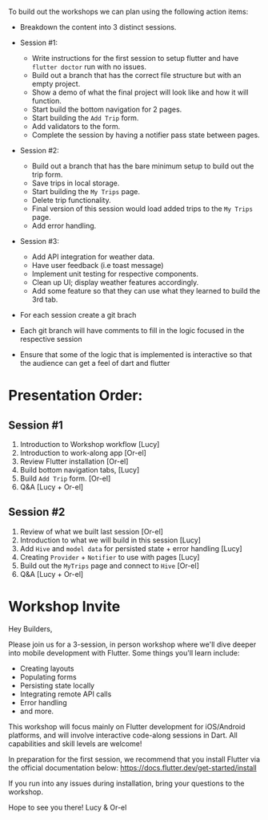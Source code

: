 To build out the workshops we can plan using the following action items:

- Breakdown the content into 3 distinct sessions.
- Session #1:

  - Write instructions for the first session to setup flutter and have `flutter doctor` run with no issues.
  - Build out a branch that has the correct file structure but with an empty project.
  - Show a demo of what the final project will look like and how it will function.
  - Start build the bottom navigation for 2 pages.
  - Start building the `Add Trip` form.
  - Add validators to the form.
  - Complete the session by having a notifier pass state between pages.

- Session #2:
  - Build out a branch that has the bare minimum setup to build out the trip form.
  - Save trips in local storage.
  - Start building the `My Trips` page.
  - Delete trip functionality.
  - Final version of this session would load added trips to the `My Trips` page.
  - Add error handling.
- Session #3:

  - Add API integration for weather data.
  - Have user feedback (i.e toast message)
  - Implement unit testing for respective components.
  - Clean up UI; display weather features accordingly.
  - Add some feature so that they can use what they learned to build the 3rd tab.

- For each session create a git brach
- Each git branch will have comments to fill in the logic focused in the respective session
- Ensure that some of the logic that is implemented is interactive so that the audience can get a feel of dart and flutter

# Presentation Order:

## Session #1

1. Introduction to Workshop workflow [Lucy]
2. Introduction to work-along app [Or-el]
3. Review Flutter installation [Or-el]
4. Build bottom navigation tabs, [Lucy]
5. Build `Add Trip` form. [Or-el]
6. Q&A [Lucy + Or-el]

## Session #2

1. Review of what we built last session [Or-el]
2. Introduction to what we will build in this session [Lucy]
3. Add `Hive` and `model data` for persisted state + error handling [Lucy]
4. Creating `Provider` + `Notifier` to use with pages [Lucy]
5. Build out the `MyTrips` page and connect to `Hive` [Or-el]
6. Q&A [Lucy + Or-el]

# Workshop Invite

Hey Builders,

Please join us for a 3-session, in person workshop where we'll dive deeper into mobile development with Flutter. Some things you'll learn include:

- Creating layouts
- Populating forms
- Persisting state locally
- Integrating remote API calls
- Error handling
- and more.

This workshop will focus mainly on Flutter development for iOS/Android platforms, and will involve interactive code-along sessions in Dart. All capabilities and skill levels are welcome!

In preparation for the first session, we recommend that you install Flutter via the official documentation below:
https://docs.flutter.dev/get-started/install

If you run into any issues during installation, bring your questions to the workshop.

Hope to see you there!
Lucy & Or-el

